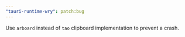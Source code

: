 ```yaml
---
"tauri-runtime-wry": patch:bug
---
```


Use `arboard` instead of `tao` clipboard implementation to prevent a crash.
